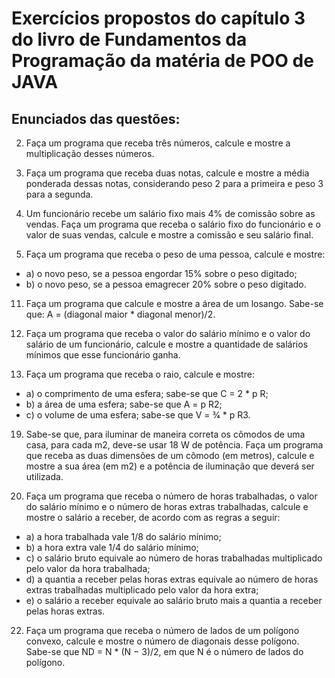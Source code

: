 # Exercícios propostos do capítulo 3 do livro de Fundamentos da Programação da matéria de POO de JAVA

## Enunciados das questões:
2. Faça um programa que receba três números, calcule e mostre a multiplicação desses números.

4. Faça um programa que receba duas notas, calcule e mostre a média ponderada dessas notas, considerando peso 2 para a primeira e peso 3 para a segunda.
  
6. Um funcionário recebe um salário fixo mais 4% de comissão sobre as vendas. Faça um programa que receba o salário fixo do funcionário e o valor de suas vendas, calcule e mostre a comissão e seu salário final.

7. Faça um programa que receba o peso de uma pessoa, calcule e mostre:
- a) o novo peso, se a pessoa engordar 15% sobre o peso digitado;
- b) o novo peso, se a pessoa emagrecer 20% sobre o peso digitado.

11. Faça um programa que calcule e mostre a área de um losango. Sabe-se que: A = (diagonal maior * diagonal menor)/2.

12. Faça um programa que receba o valor do salário mínimo e o valor do salário de um funcionário, calcule e mostre a quantidade de salários mínimos que esse funcionário ganha.

17. Faça um programa que receba o raio, calcule e mostre:
- a) o comprimento de uma esfera; sabe-se que C = 2 * p R;
- b) a área de uma esfera; sabe-se que A = p R2;
- c) o volume de uma esfera; sabe-se que V = 3⁄4 * p R3.

19. Sabe-se que, para iluminar de maneira correta os cômodos de uma casa, para cada m2, deve-se usar 18 W de potência. Faça um programa que receba as duas dimensões de um cômodo (em metros), calcule e mostre a sua área (em m2) e a potência de iluminação que deverá ser utilizada.

21. Faça um programa que receba o número de horas trabalhadas, o valor do salário mínimo e o número de horas extras trabalhadas, calcule e mostre o salário a receber, de acordo com as regras a seguir:
- a) a hora trabalhada vale 1/8 do salário mínimo;
- b) a hora extra vale 1/4 do salário mínimo;
- c) o salário bruto equivale ao número de horas trabalhadas multiplicado pelo valor da hora trabalhada;
- d) a quantia a receber pelas horas extras equivale ao número de horas extras trabalhadas multiplicado pelo valor da hora extra;
- e) o salário a receber equivale ao salário bruto mais a quantia a receber pelas horas extras.

22. Faça um programa que receba o número de lados de um polígono convexo, calcule e mostre o número de diagonais desse polígono. Sabe-se que ND = N * (N − 3)/2, em que N é o número de lados do polígono.
